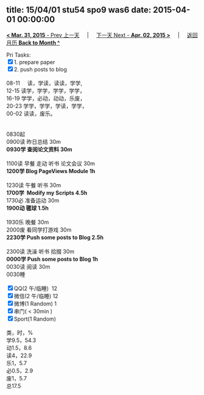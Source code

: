title: 15/04/01 stu54 spo9 was6
date: 2015-04-01 00:00:00
---
[**< Mar. 31, 2015** - Prev 上一天](/lifelogs/2015/03/d31.html) &nbsp; &nbsp; | &nbsp; &nbsp; [下一天 Next - **Apr. 02, 2015 >**](/lifelogs/2015/04/d02.html) &nbsp; &nbsp; |  &nbsp; &nbsp; [返回月历 **Back to Month ^**](/lifelogs/2015/04/index.html)
<br/><div>Pri Tasks:<br/><input type="checkbox" checked="true" />1. prepare paper</div><div><input type="checkbox" checked="true" />2. push posts to blog<br/></div><div><div><br/></div>08-11     读，学读，读读，学学,<br/>12-15 读学，学学，学学，学学，<br/>16-19 学学，必动，动动，乐废，<br/>20-23 学学，学学，学读，学学，</div><div>00-02 读读，废乐。<br/> <div><br/></div>0830起<br/>0900读 昨日总结 30m</div><div><b>0930学 查阅论文资料 30m</b></div><div><br/></div><div>1100读 早餐 走动 听书 论文会议 30m</div><div><b>1200学 Blog PageViews Module 1h</b><div><br/></div>1230读 午餐 听书 30m</div><div><b>1700学</b><b>  Modify my Scripts</b><b> 4.5h</b></div><div><div>1730必 准备运动 30m</div><b>1900动 毽球 1.5h</b></div><div><b><br/></b></div><div>1930乐 晚餐 30m</div><div>2000废 看同学打游戏 30m</div><div><b>2230学</b><b> Push some posts to Blog</b><b> 2.5h</b></div><div><div><br/></div>2300读 洗澡 听书 拾掇 30m<br/><b>0000学</b><b> Push some posts to Blog</b><b> 1h</b></div><div>0030读 阅读 30m</div><div>0030睡</div><div><br/></div><div><input type="checkbox" checked="true" />QQ(2 午/临睡)  12<br/><input type="checkbox" checked="true" />微信(2 午/临睡) 12<br/><input type="checkbox" checked="true" />微博(1 Random) 1</div><div><input type="checkbox" checked="true" />串门( < 30min ) </div><div><input type="checkbox" checked="true" />Sport(1 Random) <br/><div><br/></div>类，时，%<br/>学9.5，54.3<br/>动1.5，8.6<br/>读4，22.9<br/>乐1，5.7<br/>必0.5，2.9<br/>废1，5.7<br/>总17.5</div>